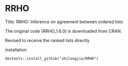 RRHO
========

Title: RRHO: Inference on agreement between ordered lists

The original code (RRHO_1.6.0) is downloaded from CRAN.

Revised to receive the ranked lists directly

installation

	devtools::install_github("zhilongjia/RRHO")
